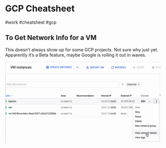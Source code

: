 # GCP Cheatsheet
#work #cheatsheet #gcp

## To Get Network Info for a VM
This doesn’t always show up for some GCP projects. Not sure why just yet. Apparently it’s a Beta feature, maybe Google is rolling it out in waves.

![](GCP%20Cheatsheet/Screen%20Shot%202018-05-22%20at%201.27.20%20PM.png)
